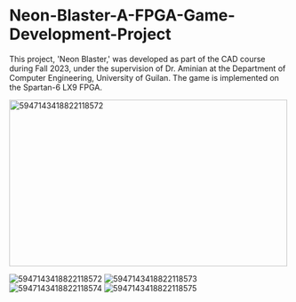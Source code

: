 # Neon-Blaster-A-FPGA-Game-Development-Project
This project, 'Neon Blaster,' was developed as part of the CAD course during Fall 2023, under the supervision of Dr. Aminian at the Department of Computer Engineering, University of Guilan. The game is implemented on the Spartan-6 LX9 FPGA.


<img src="https://github.com/user-attachments/assets/ca5d4544-5691-439c-862c-940ed2620400" alt="5947143418822118572" width="500" height="300">



![5947143418822118572](https://github.com/user-attachments/assets/ca5d4544-5691-439c-862c-940ed2620400)
![5947143418822118573](https://github.com/user-attachments/assets/e7d9e3ab-a48a-4ed6-ad35-f1a8c4da6a53)
![5947143418822118574](https://github.com/user-attachments/assets/cce19675-e608-422a-98f5-875b2918bd3e)
![5947143418822118575](https://github.com/user-attachments/assets/ba809027-391e-41bc-a6e6-70f8e90e4728)
